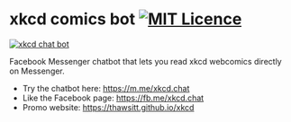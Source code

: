 # xkcd comics bot   [![MIT Licence](https://badges.frapsoft.com/os/mit/mit.svg?v=103)](https://opensource.org/licenses/mit-license.php)

<a href="https://thawsitt.github.io/xkcd"><img src="https://i.imgur.com/j1LaNDI.png" title="xkcd chat bot" /></a>

Facebook Messenger chatbot that lets you read xkcd webcomics directly on Messenger.

- Try the chatbot here: https://m.me/xkcd.chat
- Like the Facebook page: https://fb.me/xkcd.chat
- Promo website: https://thawsitt.github.io/xkcd
